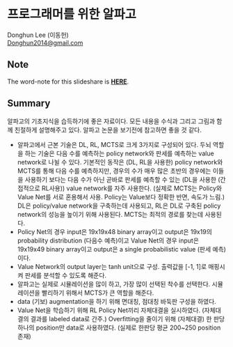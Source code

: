 # 프로그래머를 위한 알파고

Donghun Lee (이동헌) <br>
Donghun2014@gmail.com

## Note
The word-note for this slideshare is [**HERE**](https://onedrive.live.com/view.aspx?resid=2BA5907D25AB4F59!285&ithint=file%2cdocx&app=Word&authkey=!AJbJavozqxoNvnI).

## Summary
알파고의 기초지식을 습득하기에 좋은 자료이다. 모든 내용을 수식과 그리고 그림과 함께 친절하게 설명해주고 있다. 알파고 논문을 보기전에 참고하면 좋을 것 같다.
* 알파고에서 근본 기술은 DL, RL, MCTS로 크게 3가지로 구성되어 있다. 두뇌 역할을 하는 기술은 다음 수를 예측하는 policy network와 판세를 예측하는 value network로 나뉠 수 있다. 기본적인 동작은 (DL, RL을 사용한) policy network와 MCTS를 통해 다음 수를 예측하지만, 경우의 수가 매우 많은 초반의 경우에는 이들을 사용하기 보다는 다음 수가 아닌 곧바로 판세를 예측할 수 있는 (DL을 사용한 (간접적으로 RL사용)) value network를 자주 사용한다. (실제로 MCTS는 Policy와 Value Net를 서로 혼용해서 사용. Policy는 Value보다 정확한 반면, 속도가 느림.) DL은 policy/value network을 구축하는데 사용되고, RL은 DL로 구축된 policy network의 성능을 높이기 위해 사용된다. MCTS는 최적의 경로를 찾는데 사용된다.
* Policy Net의 경우 input은 19x19x48 binary array이고 output은 19x19의 probability distribution (다음수 예측)이고 Value Net의 경우 input은 19x19x49 binary array이고 output은 a single probabilistic value (판세 예측)이다. 
* Value Network의 output layer는 tanh unit으로 구성. 출력값을 [-1, 1]로 매핑시켜 판세를 분석할 수 있도록 해준다.
* 알파고는 실제로 시뮬레이션을 많이 하고, 가장 많이 선택된 착수를 선택한다. 시뮬레이션을 빨리하기 위해서 MCTS가 큰 역할을 해준다.
* data (기보) augmentation을 하기 위해  면대칭, 점대칭 바둑판 구성을 하였다.
* Value Net을 학습하기 위해 RL Policy Net끼리 자체대결을 실시하였다. (자체대결의 결과를 labeled data로 간주.) Overfitting을 줄이기 위해 (자체대결) 한 판당 하나의 position만 data로 사용하였다. (실제로 한판당 평균 200~250 position 존재)

